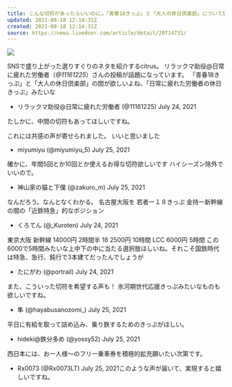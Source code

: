 ```yaml
---
title: こんな切符があったらいいのに…「青春18きっぷ」と「大人の休日倶楽部」について思うことに共感の声
updated: 2021-08-18 12:14:31Z
created: 2021-08-18 12:14:31Z
source: https://news.livedoor.com/article/detail/20714731/
---
```


![](https://image.news.livedoor.com/newsimage/stf/a/b/abf64_1578_1d1728ca58a075752fb0960a171bcc27.jpg)

SNSで盛り上がった選りすぐりのネタを紹介するcitrus。
リラックマ助役@日常に疲れた労働者（*@11161225*）さんの投稿が話題になっています。
「青春18きっぷ」と「大人の休日倶楽部」の間が欲しいよね、「日常に疲れた労働者の休日きっぷ」みたいな

- リラックマ助役@日常に疲れた労働者 (@11161225) July 24, 2021

たしかに、中間の切符もあってほしいですね。

これには共感の声が寄せられました。
いいと思いました

- miyumiyu (@miyumiyu_5) July 25, 2021

確かに、年間5回とか10回とか使えるお得な切符欲しいです
ハイシーズン除外でいいので。

- 神山家の猫と下僕 (@zakuro_m) July 25, 2021

なんだろう。なんとなくわかる。
名古屋大阪を
若者ー１８きっぷ
金持ー新幹線
の間の「近鉄特急」的なポジション

- くろてん (@_Kuroten) July 24, 2021

東京大阪
新幹線 14000円 2時間半
18 2500円 10時間
LCC 6000円 5時間
この6000で5時間みたいな上中下の中に当たる選択肢ほしいね。それこそ国鉄時代は特急、急行、鈍行で3本建てだったんでしょうが

- たにがわ (@portrail) July 24, 2021

また、こういった切符を希望する声も！
氷河期世代応援きっぷみたいなものも欲しいですね。

- 隼 (@hayabusanozomi_) July 25, 2021

平日に有給を取って詰め込み、乗り鉄するためのきっぷがほしい。

- hideki@鉄分多め (@yossy52) July 25, 2021

西日本には、お一人様〜のフリー乗車券を積極的拡充願いたい次第です。

- Rx0073 (@Rx0073LT) July 25, 2021このような声が届いて、実現すると嬉しいですね。